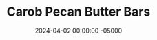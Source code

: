 ---
layout: post
title:  "Carob Pecan Butter Bars"
date:   2024-04-02 00:00:00 -05000
categories: 
- Recipes
- Healthier Dessert
permalink: /recipes/pecan-butter-bars
image: /assets/Food/Healthier Dessert/Pecan Bar/pecan-bar-cover.jpg
ing: pecanbar-ing
facts: pecanbar-facts
section1: Filling
start2: Extra virgin coconut oil
section2: Topping
start3: 
section3: 
start4: 
section4: 
start5: 
section5: 
Prep: 10
Rest: 10
Cook: 10
Source1: https://runheartfit.net/pecan-butter-chocolate-truffle-recipe-and-review/
Source2: 
whisk: https://s.samsungfood.com/Y7XpR
tags: 
- no bake
- coconut flour
- pecan butter
- almond butter
- peanut butter
- blend
- banana
- sugar free
- gluten free
- cocoa powder
- carob powder
- nut butter
- seed butter
- cinnamon
- coconut oil
Description: These bars are an adapted version of the Pecan Butter Chocolate Truffles from the cookbook Run Fast Eat Slow. I've made them into bars here, but if you have mini muffin liners you can totally make them into Reese's cups as well. This is admittedly unnecessary boujee with the pecan butter and carob powder; you can easily swap those for regular cocoa powder and any kind of nut or seed butter you like
Instructions: 
- In a food processor, blend the pecans until a smooth pecan butter forms, scraping down the sides every minute or so. This can take about 5 minutes, depending on your food processor. Any kind of nuts can be used here - peanuts, pistachios, almonds, or even sunflower or pumpkin seeds to make it nut-free<br><br>
- <center><img src="/assets/Food/Healthier Dessert/Pecan Bar/pecan-bar-1.jpg" alt="" class="instruction-image"></center><br>

- Add in the rest of the filling ingredients - coconut flour, banana, cinnamon, and salt. Blend until smooth and thick<br><br>
- <center><img src="/assets/Food/Healthier Dessert/Pecan Bar/pecan-bar-2.jpg" alt="" class="instruction-image"></center><br>

- Transfer to a parchment lined 8" pan, and evenly spread the mixture with a silicone spatula. Freeze for 10 minutes to harden<br><br>
- <center><img src="/assets/Food/Healthier Dessert/Pecan Bar/pecan-bar-3.jpg" alt="" class="instruction-image"></center><br>

- In a small bowl, melt coconut oil in the microwave for about a minute, Stir in carob powder and salt. Optionally, add some sweetener if you desire. Carob is mildly sweet, so I don't find any necessary, but you may want some if you use cocoa powder instead<br><br>

- Spread the melted chocolate on top of the filling, spreading edge to edge. Refrigerate for a few hours to harden before slicing<br><br>
- <center><img src="/assets/Food/Healthier Dessert/Pecan Bar/pecan-bar-5.jpg" alt="" class="instruction-image"></center><br>

- Slice, transfer to a parchment lined cookie sheet, and flash freeze until solid.  Store in the freezer or fridge<br><br>
- <center><img src="/assets/Food/Healthier Dessert/Pecan Bar/pecan-bar-6.jpg" alt="" class="instruction-image"></center><br>
---